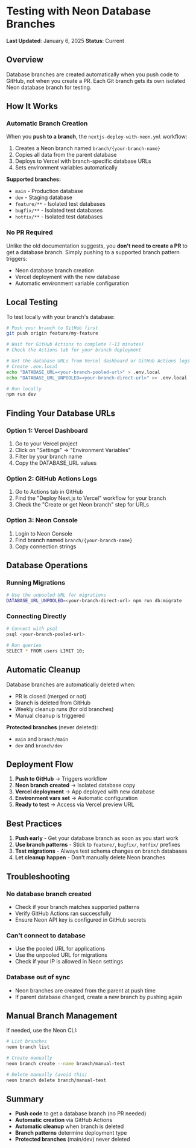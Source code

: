# Testing with Neon Database Branches

**Last Updated**: January 6, 2025
**Status**: Current

## Overview

Database branches are created automatically when you push code to GitHub, not when you create a PR. Each Git branch gets its own isolated Neon database branch for testing.

## How It Works

### Automatic Branch Creation

When you **push to a branch**, the `nextjs-deploy-with-neon.yml` workflow:
1. Creates a Neon branch named `branch/{your-branch-name}`
2. Copies all data from the parent database
3. Deploys to Vercel with branch-specific database URLs
4. Sets environment variables automatically

**Supported branches:**
- `main` - Production database
- `dev` - Staging database
- `feature/**` - Isolated test databases
- `bugfix/**` - Isolated test databases
- `hotfix/**` - Isolated test databases

### No PR Required

Unlike the old documentation suggests, you **don't need to create a PR** to get a database branch. Simply pushing to a supported branch pattern triggers:
- Neon database branch creation
- Vercel deployment with the new database
- Automatic environment variable configuration

## Local Testing

To test locally with your branch's database:

```bash
# Push your branch to GitHub first
git push origin feature/my-feature

# Wait for GitHub Actions to complete (~13 minutes)
# Check the Actions tab for your branch deployment

# Get the database URLs from Vercel dashboard or GitHub Actions logs
# Create .env.local
echo "DATABASE_URL=<your-branch-pooled-url>" > .env.local
echo "DATABASE_URL_UNPOOLED=<your-branch-direct-url>" >> .env.local

# Run locally
npm run dev
```

## Finding Your Database URLs

### Option 1: Vercel Dashboard
1. Go to your Vercel project
2. Click on "Settings" → "Environment Variables"
3. Filter by your branch name
4. Copy the DATABASE_URL values

### Option 2: GitHub Actions Logs
1. Go to Actions tab in GitHub
2. Find the "Deploy Next.js to Vercel" workflow for your branch
3. Check the "Create or get Neon branch" step for URLs

### Option 3: Neon Console
1. Login to Neon Console
2. Find branch named `branch/{your-branch-name}`
3. Copy connection strings

## Database Operations

### Running Migrations
```bash
# Use the unpooled URL for migrations
DATABASE_URL_UNPOOLED=<your-branch-direct-url> npm run db:migrate
```

### Connecting Directly
```bash
# Connect with psql
psql <your-branch-pooled-url>

# Run queries
SELECT * FROM users LIMIT 10;
```

## Automatic Cleanup

Database branches are automatically deleted when:
- PR is closed (merged or not)
- Branch is deleted from GitHub
- Weekly cleanup runs (for old branches)
- Manual cleanup is triggered

**Protected branches** (never deleted):
- `main` and `branch/main`
- `dev` and `branch/dev`

## Deployment Flow

1. **Push to GitHub** → Triggers workflow
2. **Neon branch created** → Isolated database copy
3. **Vercel deployment** → App deployed with new database
4. **Environment vars set** → Automatic configuration
5. **Ready to test** → Access via Vercel preview URL

## Best Practices

1. **Push early** - Get your database branch as soon as you start work
2. **Use branch patterns** - Stick to `feature/`, `bugfix/`, `hotfix/` prefixes
3. **Test migrations** - Always test schema changes on branch databases
4. **Let cleanup happen** - Don't manually delete Neon branches

## Troubleshooting

### No database branch created
- Check if your branch matches supported patterns
- Verify GitHub Actions ran successfully
- Ensure Neon API key is configured in GitHub secrets

### Can't connect to database
- Use the pooled URL for applications
- Use the unpooled URL for migrations
- Check if your IP is allowed in Neon settings

### Database out of sync
- Neon branches are created from the parent at push time
- If parent database changed, create a new branch by pushing again

## Manual Branch Management

If needed, use the Neon CLI:

```bash
# List branches
neon branch list

# Create manually
neon branch create --name branch/manual-test

# Delete manually (avoid this)
neon branch delete branch/manual-test
```

## Summary

- **Push code** to get a database branch (no PR needed)
- **Automatic creation** via GitHub Actions
- **Automatic cleanup** when branch is deleted
- **Branch patterns** determine deployment type
- **Protected branches** (main/dev) never deleted
